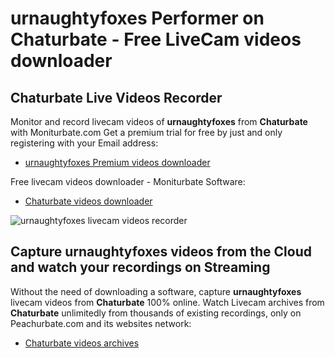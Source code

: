 # urnaughtyfoxes Performer on Chaturbate - Free LiveCam videos downloader

## Chaturbate Live Videos Recorder

Monitor and record livecam videos of **urnaughtyfoxes** from **Chaturbate** with Moniturbate.com
Get a premium trial for free by just and only registering with your Email address:
* [urnaughtyfoxes Premium videos downloader](https://moniturbate.com/request-demo-licence-key.html)

Free livecam videos downloader - Moniturbate Software:
* [Chaturbate videos downloader](https://moniturbate.com/moniturbate-download-software.html)

![urnaughtyfoxes livecam videos recorder](https://peachurnet.com/templates/moniturbate-software.png)


## Capture urnaughtyfoxes videos from the Cloud and watch your recordings on Streaming

Without the need of downloading a software, capture **urnaughtyfoxes** livecam videos from **Chaturbate** 100% online.
Watch Livecam archives from **Chaturbate** unlimitedly from thousands of existing recordings, only on Peachurbate.com and its websites network:
* [Chaturbate videos archives](https://peachurnet.com/)